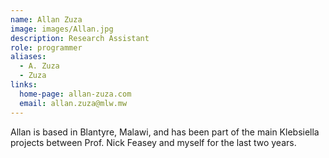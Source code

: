 ```yaml
---
name: Allan Zuza
image: images/Allan.jpg
description: Research Assistant
role: programmer
aliases:
  - A. Zuza
  - Zuza
links:
  home-page: allan-zuza.com
  email: allan.zuza@mlw.mw
---
```


Allan is based in Blantyre, Malawi, and has been part of the main Klebsiella projects between Prof. Nick Feasey and myself for the last two years. 
